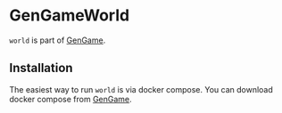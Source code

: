 # GenGameWorld

`world` is part of [GenGame](https://github.com/f4th4n/gen_game).

## Installation

The easiest way to run `world` is via docker compose. You can download docker compose from [GenGame](https://github.com/f4th4n/gen_game).
